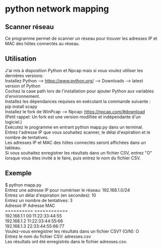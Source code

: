 # python network mapping 
## Scanner réseau
Ce programme permet de scanner un réseau pour trouver les adresses IP et MAC des hôtes connectés au réseau.

## Utilisation
J'ai mis à disposition Python et Npcap mais si vous voulez utiliser les dernières versions:<br>
Installez Python --> https://www.python.org/ --> Downloads --> latest version of Python  <br>
Cochez la case path lors de l'installation pour ajouter Python aux variables d'environnement.<br>
Installez les dépendances requises en exécutant la commande suivante : pip install scapy<br>
Installez le fork de WinPcap --> Npcap: https://npcap.com/#download<br>
(Petit rappel: Un fork est une version modifiée et indépendante d'un logiciel.)<br>
Exécutez le programme en entrant python mapp.py dans un terminal.<br>
Entrez l'adresse IP que vous souhaitez scanner, le délai d'expiration et le nombre de tentatives.<br>
Les adresses IP et MAC des hôtes connectés seront affichées dans un tableau.<br>
Si vous souhaitez enregistrer les résultats dans un fichier CSV, entrez "O" lorsque vous êtes invité à le faire, puis entrez le nom du fichier CSV.

## Exemple

$ python mapp.py<br>
Entrez une adresse IP pour numériser le réseau: 192.168.1.0/24<br>
Entrez un délai d'expiration (en secondes): 10<br>
Entrez un nombre de tentatives: 3<br>
Adresse IP      Adresse MAC<br>
==========      ============<br>
192.168.1.1     00:11:22:33:44:55<br>
192.168.1.2     11:22:33:44:55:66<br>
192.168.1.3     22:33:44:55:66:77<br>
Voulez-vous enregistrer les résultats dans un fichier CSV? (O/N): O<br>
Entrez le nom du fichier CSV: adresses.csv<br>
Les résultats ont été enregistrés dans le fichier adresses.csv.<br>
